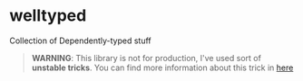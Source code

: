 # welltyped

Collection of Dependently-typed stuff

> **WARNING**: This library is not for production, I've used sort of **unstable tricks**.
> You can find more information about this trick in [here](https://github.com/microsoft/TypeScript/issues/26223#issuecomment-513187373.)